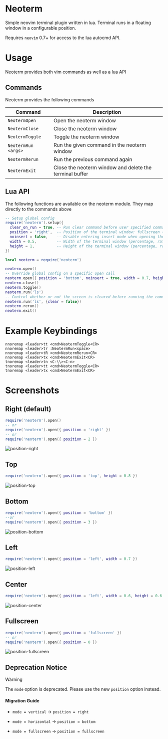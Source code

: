 # Neoterm

Simple neovim terminal plugin written in lua. Terminal runs in a floating window in a configurable position.

Requires `neovim` 0.7+ for access to the lua autocmd API.

# Usage

Neoterm provides both vim commands as well as a lua API

## Commands

Neoterm provides the following commands

| Command              | Description                                                                            |
| -------------------- | -------------------------------------------------------------------------------------- |
| `NeotermOpen`      | Open the neoterm window                                                              |
| `NeotermClose`      | Close the neoterm window                                                              |
| `NeotermToggle`      | Toggle the neoterm window                                                              |
| `NeotermRun <args>`  | Run the given command in the neoterm window                                            |
| `NeotermRerun`       | Run the previous command again                                                         |
| `NeotermExit`        | Close the neoterm window and delete the terminal buffer                                |

## Lua API

The following functions are available on the neoterm module. They map directly to the commands above

```lua
-- Setup global config
require('neoterm').setup({
  clear_on_run = true, -- Run clear command before user specified commands
  position = 'right',  -- Position of the terminal window: fullscreen (0), top (1), right (2), bottom (3), left (4), center (5) (string or integer value)
  noinsert = false,    -- Disable entering insert mode when opening the neoterm window
  width = 0.5,         -- Width of the terminal window (percentage, ratio, or range between 0-1)
  height = 1,          -- Height of the terminal window (percentage, ratio, or range between 0-1)
})

local neoterm = require('neoterm')

neoterm.open()
-- Override global config on a specific open call
neoterm.open({ position = 'bottom', noinsert = true, width = 0.7, height = 0.3 })
neoterm.close()
neoterm.toggle()
neoterm.run('ls')
-- Control whether or not the screen is cleared before running the command
neoterm.run('ls', {clear = false})
neoterm.rerun()
neoterm.exit()
```

# Example Keybindings

```vim
nnoremap <leader>tt <cmd>NeotermToggle<CR>
nnoremap <leader>tr :NeotermRun<space>
nnoremap <leader>tR <cmd>NeotermRerun<CR>
nnoremap <leader>tx <cmd>NeotermExit<CR>
tnoremap <leader>tn <C-\\><C-n>
tnoremap <leader>tt <cmd>NeotermToggle<CR>
tnoremap <leader>tx <cmd>NeotermExit<CR>
```

# Screenshots

## Right (default)
```lua
require('neoterm').open()
-- or
require('neoterm').open({ position = 'right' })
-- or
require('neoterm').open({ position = 2 })
```
![position-right](https://github.com/user-attachments/assets/f60ded98-8be4-4dd6-a77b-757ece4f5d84)

## Top
```lua
require('neoterm').open({ position = 'top', height = 0.8 })
```
![position-top](https://github.com/user-attachments/assets/a936eda0-ca5f-4c0c-b737-7b6dc4f1bee1)

## Bottom
```lua
require('neoterm').open({ position = 'bottom' })
--or
require('neoterm').open({ position = 3 })
```
![position-bottom](https://github.com/user-attachments/assets/4c3f557c-44ca-4894-a75d-ef45a3943942)

## Left
```lua
require('neoterm').open({ position = 'left', width = 0.7 })
```
![position-left](https://github.com/user-attachments/assets/8c6b625a-af7b-4bd1-9a7f-853db024b8b1)

## Center
```lua
require('neoterm').open({ position = 'left', width = 0.6, height = 0.6 })
```
![position-center](https://github.com/user-attachments/assets/2c2411e0-04e2-41ad-829b-aeddc3f22b9f)

## Fullscreen
```lua
require('neoterm').open({ position = 'fullscreen' })
-- or
require('neoterm').open({ position = 0 })
```
![position-fullscreen](https://github.com/user-attachments/assets/9423e593-2c86-48aa-8cba-49024c38e3be)


## Deprecation Notice

> [!WARNING]
> The `mode` option is deprecated. Please use the new `position` option instead.

#### Migration Guide

- `mode = vertical` → `position = right`

- `mode = horizontal` → `position = bottom`

- `mode = fullscreen` → `position = fullscreen`
